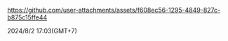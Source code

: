 https://github.com/user-attachments/assets/f608ec56-1295-4849-827c-b875c15ffe44

2024/8/2 17:03(GMT+7)
